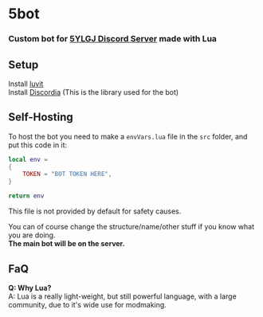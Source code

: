 # 5bot
### Custom bot for [5YLGJ Discord Server](https://discord.com/invite/hFmuqXM9Jn) made with Lua

## Setup
Install [luvit](https://luvit.io/) <br>
Install [Discordia](https://github.com/SinisterRectus/Discordia#installation) (This is the library used for the bot)

## Self-Hosting
To host the bot you need to make a `envVars.lua` file in the `src` folder, and put this code in it:
```lua
local env =
{
    TOKEN = "BOT TOKEN HERE",
}

return env
```
This file is not provided by default for safety causes.

You can of course change the structure/name/other stuff if you know what you are doing. <br>
**The main bot will be on the server.**

## FaQ
**Q: Why Lua?** <br>
A: Lua is a really light-weight, but still powerful language, with a large community, due to it's wide use for modmaking.